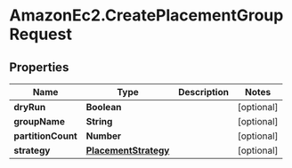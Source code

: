 # AmazonEc2.CreatePlacementGroupRequest

## Properties

Name | Type | Description | Notes
------------ | ------------- | ------------- | -------------
**dryRun** | **Boolean** |  | [optional] 
**groupName** | **String** |  | [optional] 
**partitionCount** | **Number** |  | [optional] 
**strategy** | [**PlacementStrategy**](PlacementStrategy.md) |  | [optional] 


